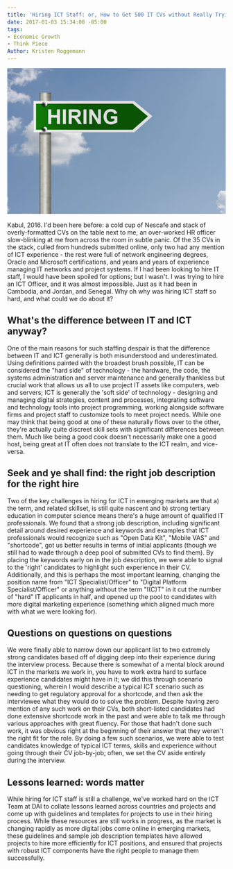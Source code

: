 ```yaml
---
title: 'Hiring ICT Staff: or, How to Get 500 IT CVs without Really Trying'
date: 2017-01-03 15:34:00 -05:00
tags:
- Economic Growth
- Think Piece
Author: Kristen Roggemann
---
```


![hiring.sign.jpg](/uploads/hiring.sign.jpg)

Kabul, 2016. I'd been here before: a cold cup of Nescafe and stack of overly-formatted CVs on the table next to me, an over-worked HR officer slow-blinking at me from across the room in subtle panic. Of the 35 CVs in the stack, culled from hundreds submitted online, only two had any mention of ICT experience - the rest were full of network engineering degrees, Oracle and Microsoft certifications, and years and years of experience managing IT networks and project systems. If I had been looking to hire IT staff, I would have been spoiled for options; but I wasn't. I was trying to hire an ICT Officer, and it was almost impossible. Just as it had been in Cambodia, and Jordan, and Senegal. Why oh why was hiring ICT staff so hard, and what could we do about it?

## What's the difference between IT and ICT anyway?

One of the main reasons for such staffing despair is that the difference between IT and ICT generally is both misunderstood and underestimated. Using definitions painted with the broadest brush possible, IT can be considered the "hard side" of technology - the  hardware, the code, the systems administration and server maintenance and generally thankless but crucial work that allows us all to use project IT assets like computers, web and servers; ICT is generally the 'soft side' of technology - designing and managing digital strategies, content and processes, integrating software and technology tools into project programming, working alongside software firms and project staff to customize tools to meet project needs. While one may think that being good at one of these naturally flows over to the other, they're actually quite discreet skill sets with significant differences between them. Much like being a good cook doesn't necessarily make one a good host, being great at IT often does not translate to the ICT realm, and vice-versa.

## Seek and ye shall find: the right job description for the right hire

Two of the key challenges in hiring for ICT in emerging markets are that a) the term, and related skillset, is still quite nascent and b) strong tertiary education in computer science means there's a huge amount of qualified IT professionals. We found that a strong job description, including significant detail around desired experience and keywords and examples that ICT professionals would recognize such as "Open Data Kit", "Mobile VAS" and "shortcode", got us better results in terms of initial applicants (though we still had to wade through a deep pool of submitted CVs to find them). By placing the keywords early on in the job description, we were able to signal to the 'right' candidates to highlight such experience in their CV. Additionally, and this is perhaps the most important learning, changing the position name from "ICT Specialist/Officer" to "Digital Platform Specialist/Officer" or anything without the term "I(C)T" in it cut the number of "hard" IT applicants in half, and opened up the pool to candidates with more digital marketing experience (something which aligned much more with what we were looking for).

## Questions on questions on questions

We were finally able to narrow down our applicant list to two extremely strong candidates based off of digging deep into their experience during the interview process. Because there is somewhat of a mental block around ICT in the markets we work in, you have to work extra hard to surface experience candidates might have in it; we did this through scenario questioning, wherein I would describe a typical ICT scenario such as needing to get regulatory approval for a shortcode, and then ask the interviewee what they would do to solve the problem. Despite having zero mention of any such work on their CVs, both short-listed candidates had done extensive shortcode work in the past and were able to talk me through various approaches with great fluency. For those that hadn't done such work, it was obvious right at the beginning of their answer that they weren't the right fit for the role. By doing a few such scenarios, we were able to test candidates knowledge of typical ICT terms, skills and experience without going through their CV job-by-job; often, we set the CV aside entirely during the interview.

## Lessons learned: words matter
While hiring for ICT staff is still a challenge, we've worked hard on the ICT Team at DAI to collate lessons learned across countries and projects and come up with guidelines and templates for projects to use in their hiring process. While these resources are still works in progress, as the market is changing rapidly as more digital jobs come online in emerging markets, these guidelines and sample job description templates have allowed projects to hire more efficiently for ICT positions, and ensured that projects with robust ICT components have the right people to manage them successfully.